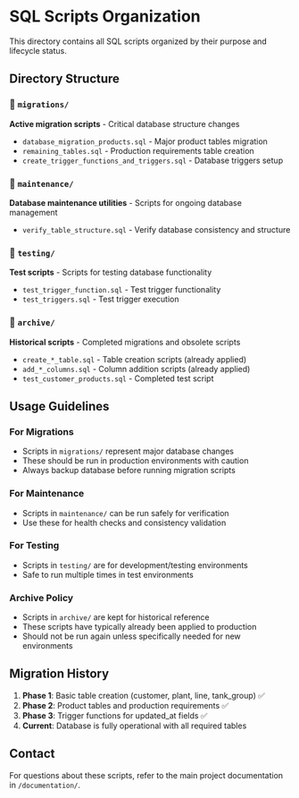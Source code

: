 # SQL Scripts Organization

This directory contains all SQL scripts organized by their purpose and lifecycle status.

## Directory Structure

### 📁 `migrations/`
**Active migration scripts** - Critical database structure changes
- `database_migration_products.sql` - Major product tables migration
- `remaining_tables.sql` - Production requirements table creation  
- `create_trigger_functions_and_triggers.sql` - Database triggers setup

### 📁 `maintenance/`
**Database maintenance utilities** - Scripts for ongoing database management
- `verify_table_structure.sql` - Verify database consistency and structure

### 📁 `testing/`
**Test scripts** - Scripts for testing database functionality
- `test_trigger_function.sql` - Test trigger functionality
- `test_triggers.sql` - Test trigger execution

### 📁 `archive/`
**Historical scripts** - Completed migrations and obsolete scripts
- `create_*_table.sql` - Table creation scripts (already applied)
- `add_*_columns.sql` - Column addition scripts (already applied)
- `test_customer_products.sql` - Completed test script

## Usage Guidelines

### For Migrations
- Scripts in `migrations/` represent major database changes
- These should be run in production environments with caution
- Always backup database before running migration scripts

### For Maintenance
- Scripts in `maintenance/` can be run safely for verification
- Use these for health checks and consistency validation

### For Testing
- Scripts in `testing/` are for development/testing environments
- Safe to run multiple times in test environments

### Archive Policy
- Scripts in `archive/` are kept for historical reference
- These scripts have typically already been applied to production
- Should not be run again unless specifically needed for new environments

## Migration History

1. **Phase 1**: Basic table creation (customer, plant, line, tank_group) ✅
2. **Phase 2**: Product tables and production requirements ✅  
3. **Phase 3**: Trigger functions for updated_at fields ✅
4. **Current**: Database is fully operational with all required tables

## Contact
For questions about these scripts, refer to the main project documentation in `/documentation/`.
